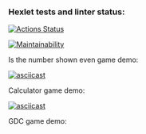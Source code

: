 ### Hexlet tests and linter status:
[![Actions Status](https://github.com/NikitaVoitko/python-project-49/actions/workflows/hexlet-check.yml/badge.svg)](https://github.com/NikitaVoitko/python-project-49/actions)

[![Maintainability](https://api.codeclimate.com/v1/badges/02499bee5594c4ed9bfb/maintainability)](https://codeclimate.com/github/NikitaVoitko/python-project-49/maintainability)

Is the number shown even game demo:

[![asciicast](https://asciinema.org/a/LXVTznCJvEva0q6uv5xyqhAPg.svg)](https://asciinema.org/a/LXVTznCJvEva0q6uv5xyqhAPg)

Calculator game demo:

[![asciicast](https://asciinema.org/a/m2Y2a2Ofh86JlH6Kkh24S24IO.svg)](https://asciinema.org/a/m2Y2a2Ofh86JlH6Kkh24S24IO)

GDC game demo:

<script src="https://asciinema.org/a/rDrcU2FBJpeea45TrVwJQ3MHJ.js" id="asciicast-650616" async="true"></script>